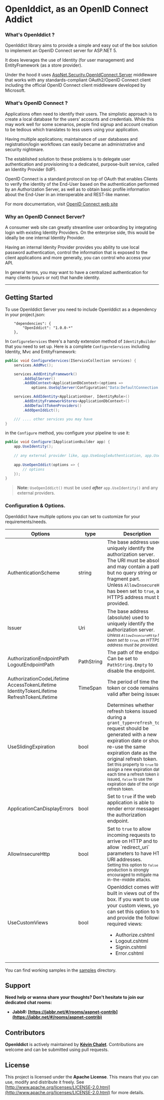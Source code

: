 # OpenIddict, as an OpenID Connect Addict

### What's OpenIddict ?

OpenIddict library aims to provide a simple and easy out of the box solution 
to implement an OpenID Connect server for ASP.NET 5.

It does leverages the use of Identity (for user management) and 
EntityFramework (as a store provider).

Under the hood it uses [AspNet.Security.OpenIdConnect.Server](https://github.com/PinpointTownes/AspNet.Security.OpenIdConnect.Server) 
middleware that works with any standards-compliant OAuth2/OpenID Connect 
client including the official OpenID Connect client middleware 
developed by Microsoft.

### What's OpenID Connect ?

Applications often need to identify their users. 
The simplistic approach is to create a local database for the users’ accounts 
and credentials. While this may work well for some scenarios, people find
signup and account creation to be tedious which translates to less users using
your application.

Having multiple applications; maintainance of user databases and 
registration/login workflows can easily became an administrative and 
security nightmare.

The established solution to these problems is to delegate user authentication 
and provisioning to a dedicated, purpose-built service, called an Identity 
Provider (IdP).

OpenID Connect is a standard protocol on top of OAuth that enables Clients to 
verify the identity of the End-User based on the authentication performed by 
an Authorization Server, as well as to obtain basic profile information about 
the End-User in an interoperable and REST-like manner.

For more documentation, visit [OpenID Connect web site](http://openid.net/connect/)

### Why an OpenID Connect Server?

A consumer web site can greatly streamline user onboarding by integrating 
login with existing Identity Providers.
On the enterprise side, this would be ideally be one internal Identity Provider.

Having an internal Idenity Provider provides you ability to use local password 
authentication, control the information that is exposed to the client applications
and more generally, you can control who access your API.

In general terms, you may want to have a centralized authentication for many
clients (yours or not) that handle identity.

--------------

## Getting Started

To use OpenIddict Server you need to include OpenIddict as a dependency in your project.json:
```
    "dependencies": {
        "OpenIddict": "1.0.0-*"
    },
```

In `ConfigureServices` there's a handy extension method of `IdentityBuilder` 
that you need to set up. Here is a complete `ConfigureServices` including 
Identity, Mvc and EntityFramework:

```csharp
public void ConfigureServices(IServiceCollection services) {
    services.AddMvc();

    services.AddEntityFramework()
        .AddSqlServer()
        .AddDbContext<ApplicationDbContext>(options =>
            options.UseSqlServer(Configuration["Data:DefaultConnection:ConnectionString"]));

    services.AddIdentity<ApplicationUser, IdentityRole>()
        .AddEntityFrameworkStores<ApplicationDbContext>()
        .AddDefaultTokenProviders()
        .AddOpenIddict();

    /// .... other services you may have
}
```

in the `Configure` method, you configure your pipeline to use it:

```csharp
public void Configure(IApplicationBuilder app) {
    app.UseIdentity();
    
    // any external provider like, app.UseGoogleAuthentication, app.UseFacebookAuthentication, etc..
    
    app.UseOpenIddict(options => {
        // options
    });
}
```

> **Note:** `UseOpenIddict()` must be used ***after*** `app.UseIdentity()` and any external providers.

### Configuration & Options.

OpenIddict have multiple options you can set to customize for your 
requirements/needs.

<table>
<thead>
    <tr><th>Options</th><th>type</th><th>Description</th><th>Default</th></tr>
</thead>
<tbody>
<tr>
<td>AuthenticationScheme</td>
<td>string</td>
<td>
    The base address used to uniquely identify the authorization server.<br>
    The URI must be absolute and may contain a path, but no query string or fragment part.<br>
    Unless <code>AllowInsecureHttp</code> has been set to <code>true</code>, an HTTPS address must be provided.
</td>
<td><code>oidc-server</code></td>
</tr>
<tr>
  <td>Issuer</td>
  <td>Uri</td>
  <td>The base address (absolute) used to uniquely identify the authorization server.<br>
      <sub><i>Unless <code>AllowInsecureHttp</code> has been set to <code>true</code>, an HTTPS address must be provided.</i></sub>
  </td>
  <td>Automatically inferred from the request URL</td>
</tr>
<tr>
  <td>
    AuthorizationEndpointPath
    <br>
    LogoutEndpointPath
  </td>
  <td>PathString</td>
  <td>The path of the endpoint. Can be set to <code>PathString.Empty</code> to disable the endpoint.</td>
  <td>
      <code>/connect/authorize</code>
      <br>
      <code>/connect/logout</code>
  </td>
      
</tr>
<tr>
  <td>
    AuthorizationCodeLifetime
    <br>
    AccessTokenLifetime
    <br>
    IdentityTokenLifetime
    <br>
    RefreshTokenLifetime
  </td>
  <td>TimeSpan</td>
  <td>The period of time the token or code remains valid after being issued.</td>
  <td>
    5 minutes
    <br>
    1 hour
    <br>
    20 minutes
    <br>
    6 hours
  </td>
</tr>
<tr>
  <td>UseSlidingExpiration</td>
  <td>bool</td>
  <td>
    Determines whether refresh tokens issued during a <code>grant_type=refresh_token</code> request should be generated with a new expiration date or should re-use the same expiration date as the original refresh token.
    <br>
    <sub>Set this property to <code>true</code> to assign a new expiration date each time a refresh token is issued, <code>false</code> to use the expiration date of the original refresh token.</sub>
  </td>
  <td><code>true</code></td>
</tr>
<tr>
  <td>ApplicationCanDisplayErrors</td>
  <td>bool</td>
  <td>Set to <code>true</code> if the web application is able to render error messages on the authorization endpoint.</td>
  <td><code>false</code></td>
</tr>
<tr>
  <td>AllowInsecureHttp</td>
  <td>bool</td>
  <td>
    Set to <code>true</code> to allow incoming requests to arrive on HTTP and to allow `redirect_uri` parameters to have HTTP URI addresses.
    <br>
    <sub>Setting this option to <code>false</code> in production is strongly encouraged to mitigate man-in-the-middle attacks.</sub>
  </td>
  <td><code>false</code></td>
</tr>
<tr>
  <td>UseCustomViews</td>
  <td>bool</td>
  <td>
  OpenIddict comes with built in views out of the box. If you want to use your custom views, you can set this option to true and provide the following required views:
  <br>
  <ul>
    <li>Authorize.cshtml</li>
    <li>Logout.cshtml</li>
    <li>Signin.cshtml</li>
    <li>Error.cshtml</li>
  </ul>
  </td>
  <td><code>false</code></td>
</tr>
</tbody>
</table>

You can find working samples in the [samples](https://github.com/openiddict/core/tree/dev/samples) directory.

## Support

**Need help or wanna share your thoughts? Don't hesitate to join our dedicated chat rooms:**

- **JabbR: [https://jabbr.net/#/rooms/aspnet-contrib](https://jabbr.net/#/rooms/aspnet-contrib)**

## Contributors

**OpenIddict** is actively maintained by **[Kévin Chalet](https://github.com/PinpointTownes)**. Contributions are welcome and can be submitted using pull requests.

## License

This project is licensed under the **Apache License**. This means that you can use, modify and distribute it freely. See [http://www.apache.org/licenses/LICENSE-2.0.html](http://www.apache.org/licenses/LICENSE-2.0.html) for more details.
